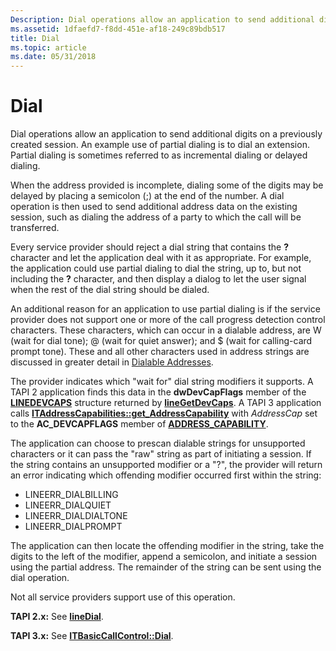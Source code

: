 ```yaml
---
Description: Dial operations allow an application to send additional digits on a previously created session. An example use of partial dialing is to dial an extension. Partial dialing is sometimes referred to as incremental dialing or delayed dialing.
ms.assetid: 1dfaefd7-f8dd-451e-af18-249c89bdb517
title: Dial
ms.topic: article
ms.date: 05/31/2018
---
```


# Dial

Dial operations allow an application to send additional digits on a previously created session. An example use of partial dialing is to dial an extension. Partial dialing is sometimes referred to as incremental dialing or delayed dialing.

When the address provided is incomplete, dialing some of the digits may be delayed by placing a semicolon (;) at the end of the number. A dial operation is then used to send additional address data on the existing session, such as dialing the address of a party to which the call will be transferred.

Every service provider should reject a dial string that contains the **?** character and let the application deal with it as appropriate. For example, the application could use partial dialing to dial the string, up to, but not including the **?** character, and then display a dialog to let the user signal when the rest of the dial string should be dialed.

An additional reason for an application to use partial dialing is if the service provider does not support one or more of the call progress detection control characters. These characters, which can occur in a dialable address, are W (wait for dial tone); @ (wait for quiet answer); and $ (wait for calling-card prompt tone). These and all other characters used in address strings are discussed in greater detail in [Dialable Addresses](address-ovr.md).

The provider indicates which "wait for" dial string modifiers it supports. A TAPI 2 application finds this data in the **dwDevCapFlags** member of the [**LINEDEVCAPS**](https://msdn.microsoft.com/library/ms735602(v=VS.85).aspx) structure returned by [**lineGetDevCaps**](https://msdn.microsoft.com/library/ms735735(v=VS.85).aspx). A TAPI 3 application calls [**ITAddressCapabilities::get\_AddressCapability**](/windows/desktop/api/tapi3if/nf-tapi3if-itaddresscapabilities-get_addresscapability) with *AddressCap* set to the **AC\_DEVCAPFLAGS** member of [**ADDRESS\_CAPABILITY**](/windows/desktop/api/Tapi3if/ne-tapi3if-address_capability).

The application can choose to prescan dialable strings for unsupported characters or it can pass the "raw" string as part of initiating a session. If the string contains an unsupported modifier or a "?", the provider will return an error indicating which offending modifier occurred first within the string:

-   LINEERR\_DIALBILLING
-   LINEERR\_DIALQUIET
-   LINEERR\_DIALDIALTONE
-   LINEERR\_DIALPROMPT

The application can then locate the offending modifier in the string, take the digits to the left of the modifier, append a semicolon, and initiate a session using the partial address. The remainder of the string can be sent using the dial operation.

Not all service providers support use of this operation.

**TAPI 2.x:** See [**lineDial**](https://msdn.microsoft.com/library/ms735612(v=VS.85).aspx).

**TAPI 3.x:** See [**ITBasicCallControl::Dial**](/windows/desktop/api/tapi3if/nf-tapi3if-itbasiccallcontrol-dial).

 

 



